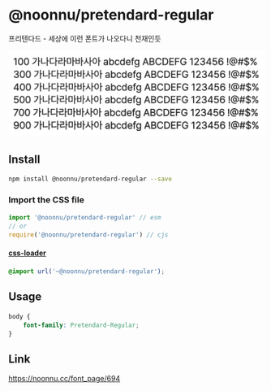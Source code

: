 # @noonnu/pretendard-regular

프리텐다드 - 세상에 이런 폰트가 나오다니 천재인듯

![example](./example.png)

## Install

```bash
npm install @noonnu/pretendard-regular --save
```

### Import the CSS file

```js
import '@noonnu/pretendard-regular' // esm
// or
require('@noonnu/pretendard-regular') // cjs
```

#### [css-loader](https://github.com/webpack-contrib/css-loader)

```css
@import url('~@noonnu/pretendard-regular');
```

## Usage

```css
body {
    font-family: Pretendard-Regular;
}
```

## Link

https://noonnu.cc/font_page/694
